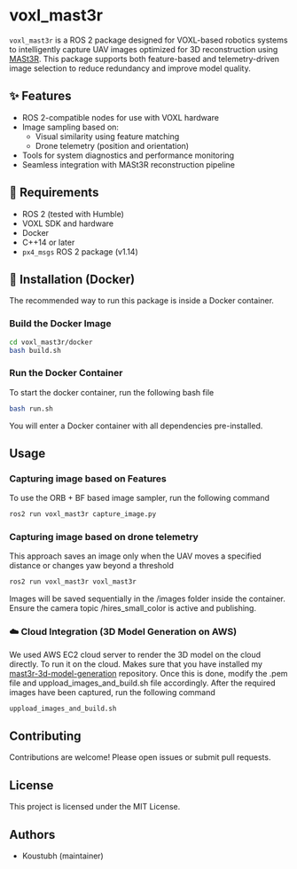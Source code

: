 # voxl_mast3r

`voxl_mast3r` is a ROS 2 package designed for VOXL-based robotics systems to intelligently capture UAV images optimized for 3D reconstruction using [MASt3R](https://github.com/naver/MASt3R). This package supports both feature-based and telemetry-driven image selection to reduce redundancy and improve model quality.

## ✨ Features

- ROS 2-compatible nodes for use with VOXL hardware
- Image sampling based on:
  - Visual similarity using feature matching
  - Drone telemetry (position and orientation)
- Tools for system diagnostics and performance monitoring
- Seamless integration with MASt3R reconstruction pipeline

## 🧩 Requirements

- ROS 2 (tested with Humble)
- VOXL SDK and hardware
- Docker
- C++14 or later
- `px4_msgs` ROS 2 package (v1.14)

## 🐳 Installation (Docker)

The recommended way to run this package is inside a Docker container.

### Build the Docker Image

```bash
cd voxl_mast3r/docker
bash build.sh
```

### Run the Docker Container

To start the docker container, run the following bash file
```bash
bash run.sh
```
You will enter a Docker container with all dependencies pre-installed.

## Usage

### Capturing image based on Features
To use the ORB + BF based image sampler, run the following command
```bash
ros2 run voxl_mast3r capture_image.py
``` 
### Capturing image based on drone telemetry
This approach saves an image only when the UAV moves a specified distance or changes yaw beyond a threshold
```bash
ros2 run voxl_mast3r voxl_mast3r
```
Images will be saved sequentially in the /images folder inside the container. Ensure the camera topic /hires_small_color is active and publishing.

### ☁️ Cloud Integration (3D Model Generation on AWS)
We used AWS EC2 cloud server to render the 3D model on the cloud directly. To run it on the cloud. Makes sure that you have installed my [mast3r-3d-model-generation](https://github.com/koustubh1012/mast3r-3d-model-generation) repository. Once this is done, modify the .pem file and uppload_images_and_build.sh file accordingly. After the required images have been captured, run the following command

```bash
uppload_images_and_build.sh
```

## Contributing

Contributions are welcome! Please open issues or submit pull requests.

## License

This project is licensed under the MIT License.

## Authors

- Koustubh (maintainer)
